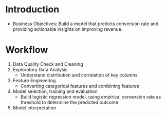 # Introduction
- Business Objectives: Build a model that predicts conversion rate and providing actionable insights on improving revenue. 

# Workflow

1. Data Quality Check and Cleaning
3. Exploratory Data Analysis
   - Understand distribution and correlation of key columns
4. Feature Engineering
   - Converting categorical features and combining features
5. Model selection, training and evaluation
   - Build logistic regression model, using empirical conversion rate as threshold to determine the predicted outcome
6. Model interpretation
